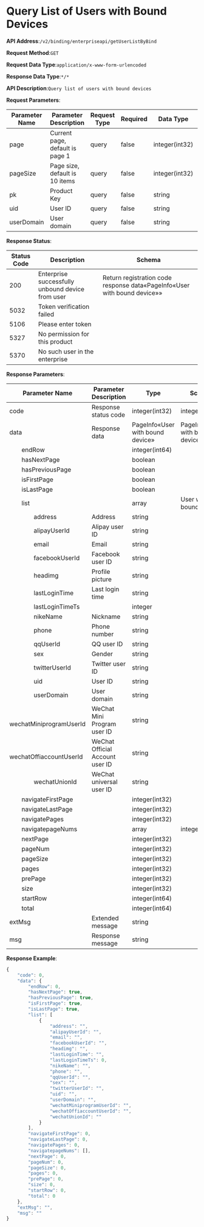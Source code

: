 # Query List of Users with Bound Devices


**API Address**:`/v2/binding/enterpriseapi/getUserListByBind`


**Request Method**:`GET`


**Request Data Type**:`application/x-www-form-urlencoded`


**Response Data Type**:`*/*`


**API Description**:`Query list of users with bound devices`


**Request Parameters**:


| Parameter Name | Parameter Description               | Request Type | Required | Data Type       | Schema |
| -------------- | ----------------------------------- | ------------ | -------- | -------------- | ------ |
| page           | Current page, default is page 1     | query        | false    | integer(int32) |        |
| pageSize       | Page size, default is 10 items      | query        | false    | integer(int32) |        |
| pk             | Product Key                         | query        | false    | string         |        |
| uid            | User ID                             | query        | false    | string         |        |
| userDomain     | User domain                         | query        | false    | string         |        |


**Response Status**:


| Status Code | Description                                            | Schema                                            |
| ----------- | ------------------------------------------------------ | ------------------------------------------------- |
| 200         | Enterprise successfully unbound device from user       | Return registration code response data«PageInfo«User with bound device»» |
| 5032        | Token verification failed                              |                                                   |
| 5106        | Please enter token                                     |                                                   |
| 5327        | No permission for this product                         |                                                   |
| 5370        | No such user in the enterprise                         |                                                   |


**Response Parameters**:


| Parameter Name                             | Parameter Description      | Type                         | Schema                       |
| ------------------------------------------ | -------------------------- | ---------------------------- | ---------------------------- |
| code                                       | Response status code       | integer(int32)               | integer(int32)               |
| data                                       | Response data              | PageInfo«User with bound device» | PageInfo«User with bound device» |
| &emsp;&emsp;endRow                         |                            | integer(int64)               |                              |
| &emsp;&emsp;hasNextPage                    |                            | boolean                      |                              |
| &emsp;&emsp;hasPreviousPage                |                            | boolean                      |                              |
| &emsp;&emsp;isFirstPage                    |                            | boolean                      |                              |
| &emsp;&emsp;isLastPage                     |                            | boolean                      |                              |
| &emsp;&emsp;list                           |                            | array                        | User with bound device       |
| &emsp;&emsp;&emsp;&emsp;address            | Address                    | string                       |                              |
| &emsp;&emsp;&emsp;&emsp;alipayUserId       | Alipay user ID             | string                       |                              |
| &emsp;&emsp;&emsp;&emsp;email              | Email                      | string                       |                              |
| &emsp;&emsp;&emsp;&emsp;facebookUserId     | Facebook user ID           | string                       |                              |
| &emsp;&emsp;&emsp;&emsp;headimg            | Profile picture            | string                       |                              |
| &emsp;&emsp;&emsp;&emsp;lastLoginTime      | Last login time            | string                       |                              |
| &emsp;&emsp;&emsp;&emsp;lastLoginTimeTs    |                            | integer                      |                              |
| &emsp;&emsp;&emsp;&emsp;nikeName           | Nickname                   | string                       |                              |
| &emsp;&emsp;&emsp;&emsp;phone              | Phone number               | string                       |                              |
| &emsp;&emsp;&emsp;&emsp;qqUserId           | QQ user ID                 | string                       |                              |
| &emsp;&emsp;&emsp;&emsp;sex                | Gender                     | string                       |                              |
| &emsp;&emsp;&emsp;&emsp;twitterUserId      | Twitter user ID            | string                       |                              |
| &emsp;&emsp;&emsp;&emsp;uid                | User ID                    | string                       |                              |
| &emsp;&emsp;&emsp;&emsp;userDomain         | User domain                | string                       |                              |
| &emsp;&emsp;&emsp;&emsp;wechatMiniprogramUserId | WeChat Mini Program user ID | string                 |                              |
| &emsp;&emsp;&emsp;&emsp;wechatOffiaccountUserId | WeChat Official Account user ID | string              |                              |
| &emsp;&emsp;&emsp;&emsp;wechatUnionId      | WeChat universal user ID   | string                       |                              |
| &emsp;&emsp;navigateFirstPage              |                            | integer(int32)               |                              |
| &emsp;&emsp;navigateLastPage               |                            | integer(int32)               |                              |
| &emsp;&emsp;navigatePages                  |                            | integer(int32)               |                              |
| &emsp;&emsp;navigatepageNums               |                            | array                        | integer                      |
| &emsp;&emsp;nextPage                       |                            | integer(int32)               |                              |
| &emsp;&emsp;pageNum                        |                            | integer(int32)               |                              |
| &emsp;&emsp;pageSize                       |                            | integer(int32)               |                              |
| &emsp;&emsp;pages                          |                            | integer(int32)               |                              |
| &emsp;&emsp;prePage                        |                            | integer(int32)               |                              |
| &emsp;&emsp;size                           |                            | integer(int32)               |                              |
| &emsp;&emsp;startRow                       |                            | integer(int64)               |                              |
| &emsp;&emsp;total                          |                            | integer(int64)               |                              |
| extMsg                                     | Extended message           | string                       |                              |
| msg                                        | Response message           | string                       |                              |


**Response Example**:
```javascript
{
	"code": 0,
	"data": {
		"endRow": 0,
		"hasNextPage": true,
		"hasPreviousPage": true,
		"isFirstPage": true,
		"isLastPage": true,
		"list": [
			{
				"address": "",
				"alipayUserId": "",
				"email": "",
				"facebookUserId": "",
				"headimg": "",
				"lastLoginTime": "",
				"lastLoginTimeTs": 0,
				"nikeName": "",
				"phone": "",
				"qqUserId": "",
				"sex": "",
				"twitterUserId": "",
				"uid": "",
				"userDomain": "",
				"wechatMiniprogramUserId": "",
				"wechatOffiaccountUserId": "",
				"wechatUnionId": ""
			}
		],
		"navigateFirstPage": 0,
		"navigateLastPage": 0,
		"navigatePages": 0,
		"navigatepageNums": [],
		"nextPage": 0,
		"pageNum": 0,
		"pageSize": 0,
		"pages": 0,
		"prePage": 0,
		"size": 0,
		"startRow": 0,
		"total": 0
	},
	"extMsg": "",
	"msg": ""
}
```